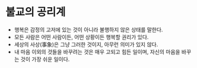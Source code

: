 # 불교의 공리계

- 행복은 감정의 고저에 있는 것이 아니라 불행하지 않은 상태를 말한다.
- 모든 사람은 어떤 사람이든, 어떤 상황이든 행복할 권리가 있다.
- 세상의 사상(事象)은 그냥 그러한 것이지, 아무런 의미가 있지 않다.
- 내 마음 이외의 것들을 바꾸려는 것은 매우 고되고 힘든 일이며, 자신의 마음을 바꾸는 것이 가장 쉬운 일이다.
